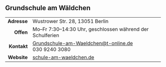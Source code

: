 ## Grundschule am Wäldchen

|||
-:|-
**Adresse** |      Wustrower Str. 28, 13051 Berlin
**Offen** |        Mo–Fr 7:30–14:30 Uhr, geschlossen während der Schulferien
**Kontakt** |      [Grundschule-am-Waeldchen@t-online.de](mailto:Grundschule-am-Waeldchen@t-online.de)<br>030 9240 3080
**Website** |      <a target="_blank" href="https://schule-am-waeldchen.de">schule-am-waeldchen.de</a>
